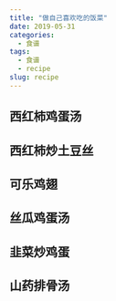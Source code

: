 ```yaml
---
title: "做自己喜欢吃的饭菜"
date: 2019-05-31
categories:
  - 食谱
tags:
  - 食谱
  - recipe
slug: recipe
---
```


## 西红柿鸡蛋汤

## 西红柿炒土豆丝

## 可乐鸡翅

## 丝瓜鸡蛋汤

## 韭菜炒鸡蛋

## 山药排骨汤